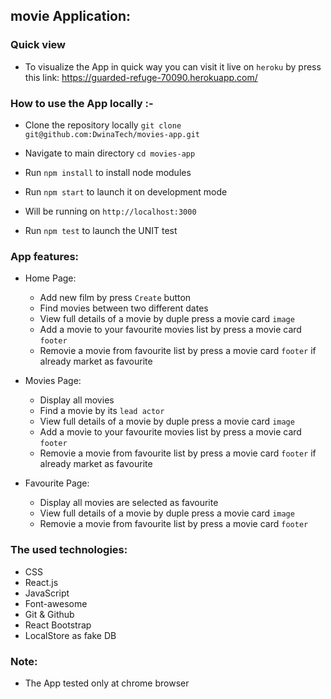 ## movie Application:

### Quick view
- To visualize the App in quick way you can visit it live on `heroku` by press this link: https://guarded-refuge-70090.herokuapp.com/
### How to use the App locally :-

- Clone the repository locally `git clone git@github.com:DwinaTech/movies-app.git`

- Navigate to main directory `cd movies-app`

- Run `npm install` to install node modules

- Run `npm start` to launch it on development mode

- Will be running on `http://localhost:3000`

- Run `npm test` to launch the UNIT test

### App features:

- Home Page:
    - Add new film by press `Create` button
    - Find movies between two different dates
    - View full details of a movie by duple press a movie card `image`
    - Add a movie to your favourite movies list by press a movie card `footer`
    - Removie a movie from favourite list by press a movie card `footer` if already market as favourite

- Movies Page:
    - Display all movies
    - Find a movie by its `lead actor`
    - View full details of a movie by duple press a movie card `image`
    - Add a movie to your favourite movies list by press a movie card `footer`
    - Removie a movie from favourite list by press a movie card `footer` if already market as favourite

- Favourite Page:
    - Display all movies are selected as favourite
    - View full details of a movie by duple press a movie card `image`
    - Removie a movie from favourite list by press a movie card `footer`

### The used technologies:
- CSS
- React.js
- JavaScript
- Font-awesome
- Git & Github
- React Bootstrap
- LocalStore as fake DB

### Note:
- The App tested only at chrome browser
